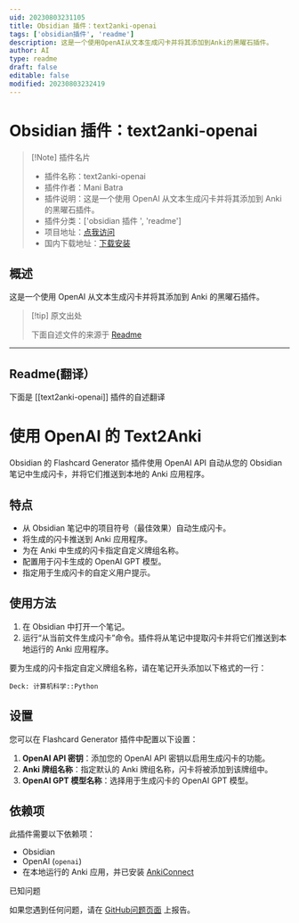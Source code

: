 ```yaml
---
uid: 20230803231105
title: Obsidian 插件：text2anki-openai
tags: ['obsidian插件', 'readme']
description: 这是一个使用OpenAI从文本生成闪卡并将其添加到Anki的黑曜石插件。
author: AI
type: readme
draft: false
editable: false
modified: 20230803232419
---
```


# Obsidian 插件：text2anki-openai

> [!Note] 插件名片
> - 插件名称：text2anki-openai
> - 插件作者：Mani Batra
> - 插件说明：这是一个使用 OpenAI 从文本生成闪卡并将其添加到 Anki 的黑曜石插件。
> - 插件分类：['obsidian 插件 ', 'readme']
> - 项目地址：[点我访问](https://github.com/manibatra/obsidian-text2anki-openai)
> - 国内下载地址：[下载安装](https://pkmer.cn/products/plugin/pluginMarket/?text2anki-openai)

## 概述

这是一个使用 OpenAI 从文本生成闪卡并将其添加到 Anki 的黑曜石插件。

> [!tip] 原文出处
>
>下面自述文件的来源于 [Readme](https://ghproxy.net/https://raw.githubusercontent.com/manibatra/obsidian-text2anki-openai/master/README.md)
>

---

## Readme(翻译）

下面是 [[text2anki-openai]] 插件的自述翻译

# 使用 OpenAI 的 Text2Anki

Obsidian 的 Flashcard Generator 插件使用 OpenAI API 自动从您的 Obsidian 笔记中生成闪卡，并将它们推送到本地的 Anki 应用程序。

## 特点

- 从 Obsidian 笔记中的项目符号（最佳效果）自动生成闪卡。
- 将生成的闪卡推送到 Anki 应用程序。
- 为在 Anki 中生成的闪卡指定自定义牌组名称。
- 配置用于闪卡生成的 OpenAI GPT 模型。
- 指定用于生成闪卡的自定义用户提示。

## 使用方法

1. 在 Obsidian 中打开一个笔记。
2. 运行“从当前文件生成闪卡”命令。插件将从笔记中提取闪卡并将它们推送到本地运行的 Anki 应用程序。

要为生成的闪卡指定自定义牌组名称，请在笔记开头添加以下格式的一行：

```
Deck: 计算机科学::Python
```

## 设置

您可以在 Flashcard Generator 插件中配置以下设置：

1. **OpenAI API 密钥**：添加您的 OpenAI API 密钥以启用生成闪卡的功能。
2. **Anki 牌组名称**：指定默认的 Anki 牌组名称，闪卡将被添加到该牌组中。
3. **OpenAI GPT 模型名称**：选择用于生成闪卡的 OpenAI GPT 模型。

## 依赖项

此插件需要以下依赖项：

- Obsidian
- OpenAI (`openai`)
- 在本地运行的 Anki 应用，并已安装 [AnkiConnect](https://ankiweb.net/shared/info/2055492159)

已知问题

如果您遇到任何问题，请在 [GitHub问题页面](https://github.com/obsidian-text2anki-openai/issues) 上报告。
